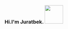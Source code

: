 ### Hi.I'm Juratbek. <img src="https://media2.giphy.com/media/lmpOoSDyif7aGtwi8S/giphy.gif?cid=ecf05e479v2nzvuu4s3s8x6v41uz896c7d8veorbqiodfrfx&rid=giphy.gif&ct=g" width="60" >
